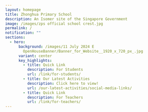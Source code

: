 ```yaml
---
layout: homepage
title: Zhonghua Primary School
description: An Isomer site of the Singapore Government
image: /images/zps official school crest.jpg
permalink: /
notification: ""
sections:
  - hero:
      background: /images/11 July 2024 E
        OpenHouseBanner/Banner_for_Website__1920_x_720_px_.jpg
      variant: center
      key_highlights:
        - title: Quick Link
          description: For Students
          url: /link/for-students/
        - title: Our Latest Activities
          description: Click here to view!
          url: /our-latest-activities/social-media-links/
        - title: Quick Link
          description: For Teachers
          url: /link/for-teachers/
---
```

